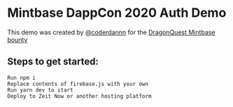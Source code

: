 # Mintbase DappCon 2020 Auth Demo

This demo was created by [@coderdannn](https://twitter.com/coderdannn) for the [DragonQuest Mintbase bounty](https://explorer.bounties.network/bounty/3942Ž)

## Steps to get started:

```Fork library
Run npm i
Replace contents of firebase.js with your own
Run yarn dev to start
Deploy to Zeit Now or another hosting platform
```




